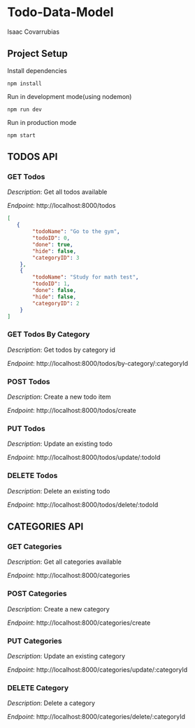 # Todo-Data-Model

Isaac Covarrubias

## Project Setup

Install dependencies

```
npm install
```

Run in development mode(using nodemon)

```
npm run dev
```

Run in production mode

```
npm start
```

## TODOS API

### GET Todos
*Description*: Get all todos available

*Endpoint*: http://localhost:8000/todos

```json
[
   {
        "todoName": "Go to the gym",
        "todoID": 0,
        "done": true,
        "hide": false,
        "categoryID": 3
    },
    {
        "todoName": "Study for math test",
        "todoID": 1,
        "done": false,
        "hide": false,
        "categoryID": 2
    } 
]

```

### GET Todos By Category
*Description*: Get todos by category id

*Endpoint*: http://localhost:8000/todos/by-category/:categoryId


### POST Todos
*Description*: Create a new todo item

*Endpoint*: http://localhost:8000/todos/create

### PUT Todos
*Description*: Update an existing todo

*Endpoint*: http://localhost:8000/todos/update/:todoId

### DELETE Todos
*Description*: Delete an existing todo

*Endpoint*: http://localhost:8000/todos/delete/:todoId

## CATEGORIES API

### GET Categories
*Description*: Get all categories available

*Endpoint*: http://localhost:8000/categories

### POST Categories
*Description*: Create a new category

*Endpoint*: http://localhost:8000/categories/create

### PUT Categories
*Description*: Update an existing category

*Endpoint*: http://localhost:8000/categories/update/:categoryId

### DELETE Category
*Description*: Delete a category

*Endpoint*: http://localhost:8000/categories/delete/:categoryId